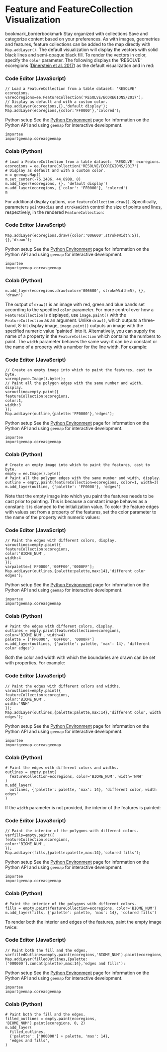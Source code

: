  
#  Feature and FeatureCollection Visualization
bookmark_borderbookmark Stay organized with collections  Save and categorize content based on your preferences. 
As with images, geometries and features, feature collections can be added to the map directly with `Map.addLayer()`. The default visualization will display the vectors with solid black lines and semi-opaque black fill. To render the vectors in color, specify the `color` parameter. The following displays the 'RESOLVE' ecoregions ([Dinerstein et al. 2017](https://academic.oup.com/bioscience/article/67/6/534/3102935)) as the default visualization and in red:
### Code Editor (JavaScript)
```
// Load a FeatureCollection from a table dataset: 'RESOLVE' ecoregions.
varecoregions=ee.FeatureCollection('RESOLVE/ECOREGIONS/2017');
// Display as default and with a custom color.
Map.addLayer(ecoregions,{},'default display');
Map.addLayer(ecoregions,{color:'FF0000'},'colored');
```
Python setup
See the [ Python Environment](https://developers.google.com/earth-engine/guides/python_install) page for information on the Python API and using `geemap` for interactive development.
```
importee
importgeemap.coreasgeemap
```

### Colab (Python)
```
# Load a FeatureCollection from a table dataset: 'RESOLVE' ecoregions.
ecoregions = ee.FeatureCollection('RESOLVE/ECOREGIONS/2017')
# Display as default and with a custom color.
m = geemap.Map()
m.set_center(-76.2486, 44.8988, 8)
m.add_layer(ecoregions, {}, 'default display')
m.add_layer(ecoregions, {'color': 'FF0000'}, 'colored')
m
```

For additional display options, use `featureCollection.draw()`. Specifically, parameters `pointRadius` and `strokeWidth` control the size of points and lines, respectively, in the rendered `FeatureCollection`:
### Code Editor (JavaScript)
```
Map.addLayer(ecoregions.draw({color:'006600',strokeWidth:5}),{},'drawn');
```
Python setup
See the [ Python Environment](https://developers.google.com/earth-engine/guides/python_install) page for information on the Python API and using `geemap` for interactive development.
```
importee
importgeemap.coreasgeemap
```

### Colab (Python)
```
m.add_layer(ecoregions.draw(color='006600', strokeWidth=5), {}, 'drawn')
```

The output of `draw()` is an image with red, green and blue bands set according to the specified `color` parameter.
For more control over how a `FeatureCollection` is displayed, use `image.paint()` with the `FeatureCollection` as an argument. Unlike `draw()`, which outputs a three-band, 8-bit display image, `image.paint()` outputs an image with the specified numeric value 'painted' into it. Alternatively, you can supply the name of a property in the `FeatureCollection` which contains the numbers to paint. The `width` parameter behaves the same way: it can be a constant or the name of a property with a number for the line width. For example:
### Code Editor (JavaScript)
```
// Create an empty image into which to paint the features, cast to byte.
varempty=ee.Image().byte();
// Paint all the polygon edges with the same number and width, display.
varoutline=empty.paint({
featureCollection:ecoregions,
color:1,
width:3
});
Map.addLayer(outline,{palette:'FF0000'},'edges');
```
Python setup
See the [ Python Environment](https://developers.google.com/earth-engine/guides/python_install) page for information on the Python API and using `geemap` for interactive development.
```
importee
importgeemap.coreasgeemap
```

### Colab (Python)
```
# Create an empty image into which to paint the features, cast to byte.
empty = ee.Image().byte()
# Paint all the polygon edges with the same number and width, display.
outline = empty.paint(featureCollection=ecoregions, color=1, width=3)
m.add_layer(outline, {'palette': 'FF0000'}, 'edges')
```

Note that the empty image into which you paint the features needs to be cast prior to painting. This is because a constant image behaves as a constant: it is clamped to the initialization value. To color the feature edges with values set from a property of the features, set the color parameter to the name of the property with numeric values:
### Code Editor (JavaScript)
```
// Paint the edges with different colors, display.
varoutlines=empty.paint({
featureCollection:ecoregions,
color:'BIOME_NUM',
width:4
});
varpalette=['FF0000','00FF00','0000FF'];
Map.addLayer(outlines,{palette:palette,max:14},'different color edges');
```
Python setup
See the [ Python Environment](https://developers.google.com/earth-engine/guides/python_install) page for information on the Python API and using `geemap` for interactive development.
```
importee
importgeemap.coreasgeemap
```

### Colab (Python)
```
# Paint the edges with different colors, display.
outlines = empty.paint(featureCollection=ecoregions, color='BIOME_NUM', width=4)
palette = ['FF0000', '00FF00', '0000FF']
m.add_layer(outlines, {'palette': palette, 'max': 14}, 'different color edges')
```

Both the color and width with which the boundaries are drawn can be set with properties. For example:
### Code Editor (JavaScript)
```
// Paint the edges with different colors and widths.
varoutlines=empty.paint({
featureCollection:ecoregions,
color:'BIOME_NUM',
width:'NNH'
});
Map.addLayer(outlines,{palette:palette,max:14},'different color, width edges');
```
Python setup
See the [ Python Environment](https://developers.google.com/earth-engine/guides/python_install) page for information on the Python API and using `geemap` for interactive development.
```
importee
importgeemap.coreasgeemap
```

### Colab (Python)
```
# Paint the edges with different colors and widths.
outlines = empty.paint(
  featureCollection=ecoregions, color='BIOME_NUM', width='NNH'
)
m.add_layer(
  outlines, {'palette': palette, 'max': 14}, 'different color, width edges'
)
```

If the `width` parameter is not provided, the interior of the features is painted:
### Code Editor (JavaScript)
```
// Paint the interior of the polygons with different colors.
varfills=empty.paint({
featureCollection:ecoregions,
color:'BIOME_NUM',
});
Map.addLayer(fills,{palette:palette,max:14},'colored fills');
```
Python setup
See the [ Python Environment](https://developers.google.com/earth-engine/guides/python_install) page for information on the Python API and using `geemap` for interactive development.
```
importee
importgeemap.coreasgeemap
```

### Colab (Python)
```
# Paint the interior of the polygons with different colors.
fills = empty.paint(featureCollection=ecoregions, color='BIOME_NUM')
m.add_layer(fills, {'palette': palette, 'max': 14}, 'colored fills')
```

To render both the interior and edges of the features, paint the empty image twice:
### Code Editor (JavaScript)
```
// Paint both the fill and the edges.
varfilledOutlines=empty.paint(ecoregions,'BIOME_NUM').paint(ecoregions,0,2);
Map.addLayer(filledOutlines,{palette:['000000'].concat(palette),max:14},'edges and fills');
```
Python setup
See the [ Python Environment](https://developers.google.com/earth-engine/guides/python_install) page for information on the Python API and using `geemap` for interactive development.
```
importee
importgeemap.coreasgeemap
```

### Colab (Python)
```
# Paint both the fill and the edges.
filled_outlines = empty.paint(ecoregions, 'BIOME_NUM').paint(ecoregions, 0, 2)
m.add_layer(
  filled_outlines,
  {'palette': ['000000'] + palette, 'max': 14},
  'edges and fills',
)
```

